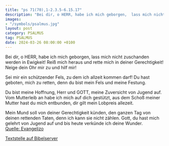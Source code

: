 ```yaml
---
title: "ps 71(70),1-2.3.5-6.15.17"
description: "Bei dir, o HERR, habe ich mich geborgen,  lass mich nicht zuschanden werden in Ewigkeit! Reiß mich heraus und rette mich in deiner Gerechtigkeit!  Neige dein Ohr mir zu und hilf mir!  Sei mir ein schützender Fels,  zu dem ich allzeit kommen darf!  Du hast geboten, mich zu ret...."
images:
- "/symbols/psalmus.jpg"
layout: post
category: PSALMUS
tag: PSALMUS
date: 2024-03-26 08:00:00 +0100
---
```

Bei dir, o HERR, habe ich mich geborgen, 
lass mich nicht zuschanden werden in Ewigkeit!
Reiß mich heraus und rette mich in deiner Gerechtigkeit! 
Neige dein Ohr mir zu und hilf mir!

Sei mir ein schützender Fels, 
zu dem ich allzeit kommen darf! 
Du hast geboten, mich zu retten, 
denn du bist mein Fels und meine Festung.<!--more-->

Du bist meine Hoffnung, Herr und GOTT, 
meine Zuversicht von Jugend auf.
Vom Mutterleib an habe ich mich auf dich gestützt, 
aus dem Schoß meiner Mutter hast du mich entbunden, 
dir gilt mein Lobpreis allezeit.

Mein Mund soll von deiner Gerechtigkeit künden, 
den ganzen Tag von deinen rettenden Taten, 
denn ich kann sie nicht zählen.
Gott, du hast mich gelehrt von Jugend auf 
und bis heute verkünde ich deine Wunder.<br>
[Quelle: Evangelizo](https://evangeliumtagfuertag.org/DE/gospel)

[Textstelle auf Bibelserver](https://www.bibleserver.com/EU/ps71(70),1-2.3.5-6.15.17)
